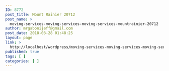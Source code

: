 ```yaml
---
ID: 8772
post_title: Mount Rainier 20712
post_name: >
  moving-services-moving-services-moving-services-mountrainier-20712
author: mrgabonijeff@gmail.com
post_date: 2018-03-28 01:48:25
layout: page
link: >
  http://localhost/wordpress/moving-services-moving-services-moving-services-mountrainier-20712/
published: true
tags: [ ]
categories: [ ]
---
```

